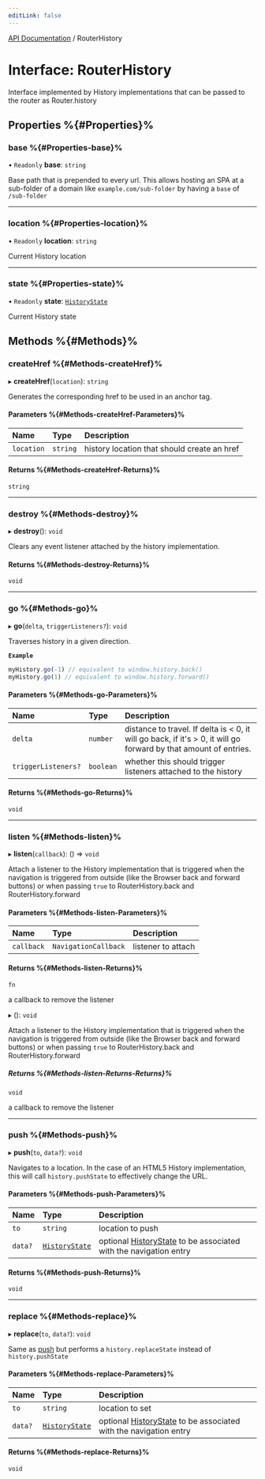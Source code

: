 ```yaml
---
editLink: false
---
```


[API Documentation](../index.md) / RouterHistory

# Interface: RouterHistory

Interface implemented by History implementations that can be passed to the
router as Router.history

## Properties %{#Properties}%

### base %{#Properties-base}%

• `Readonly` **base**: `string`

Base path that is prepended to every url. This allows hosting an SPA at a
sub-folder of a domain like `example.com/sub-folder` by having a `base` of
`/sub-folder`

___

### location %{#Properties-location}%

• `Readonly` **location**: `string`

Current History location

___

### state %{#Properties-state}%

• `Readonly` **state**: [`HistoryState`](HistoryState.md)

Current History state

## Methods %{#Methods}%

### createHref %{#Methods-createHref}%

▸ **createHref**(`location`): `string`

Generates the corresponding href to be used in an anchor tag.

#### Parameters %{#Methods-createHref-Parameters}%

| Name | Type | Description |
| :------ | :------ | :------ |
| `location` | `string` | history location that should create an href |

#### Returns %{#Methods-createHref-Returns}%

`string`

___

### destroy %{#Methods-destroy}%

▸ **destroy**(): `void`

Clears any event listener attached by the history implementation.

#### Returns %{#Methods-destroy-Returns}%

`void`

___

### go %{#Methods-go}%

▸ **go**(`delta`, `triggerListeners?`): `void`

Traverses history in a given direction.

**`Example`**

```js
myHistory.go(-1) // equivalent to window.history.back()
myHistory.go(1) // equivalent to window.history.forward()
```

#### Parameters %{#Methods-go-Parameters}%

| Name | Type | Description |
| :------ | :------ | :------ |
| `delta` | `number` | distance to travel. If delta is \< 0, it will go back, if it's \> 0, it will go forward by that amount of entries. |
| `triggerListeners?` | `boolean` | whether this should trigger listeners attached to the history |

#### Returns %{#Methods-go-Returns}%

`void`

___

### listen %{#Methods-listen}%

▸ **listen**(`callback`): () => `void`

Attach a listener to the History implementation that is triggered when the
navigation is triggered from outside (like the Browser back and forward
buttons) or when passing `true` to RouterHistory.back and
RouterHistory.forward

#### Parameters %{#Methods-listen-Parameters}%

| Name | Type | Description |
| :------ | :------ | :------ |
| `callback` | `NavigationCallback` | listener to attach |

#### Returns %{#Methods-listen-Returns}%

`fn`

a callback to remove the listener

▸ (): `void`

Attach a listener to the History implementation that is triggered when the
navigation is triggered from outside (like the Browser back and forward
buttons) or when passing `true` to RouterHistory.back and
RouterHistory.forward

##### Returns %{#Methods-listen-Returns-Returns}%

`void`

a callback to remove the listener

___

### push %{#Methods-push}%

▸ **push**(`to`, `data?`): `void`

Navigates to a location. In the case of an HTML5 History implementation,
this will call `history.pushState` to effectively change the URL.

#### Parameters %{#Methods-push-Parameters}%

| Name | Type | Description |
| :------ | :------ | :------ |
| `to` | `string` | location to push |
| `data?` | [`HistoryState`](HistoryState.md) | optional [HistoryState](HistoryState.md) to be associated with the navigation entry |

#### Returns %{#Methods-push-Returns}%

`void`

___

### replace %{#Methods-replace}%

▸ **replace**(`to`, `data?`): `void`

Same as [push](RouterHistory.md#push) but performs a `history.replaceState`
instead of `history.pushState`

#### Parameters %{#Methods-replace-Parameters}%

| Name | Type | Description |
| :------ | :------ | :------ |
| `to` | `string` | location to set |
| `data?` | [`HistoryState`](HistoryState.md) | optional [HistoryState](HistoryState.md) to be associated with the navigation entry |

#### Returns %{#Methods-replace-Returns}%

`void`
